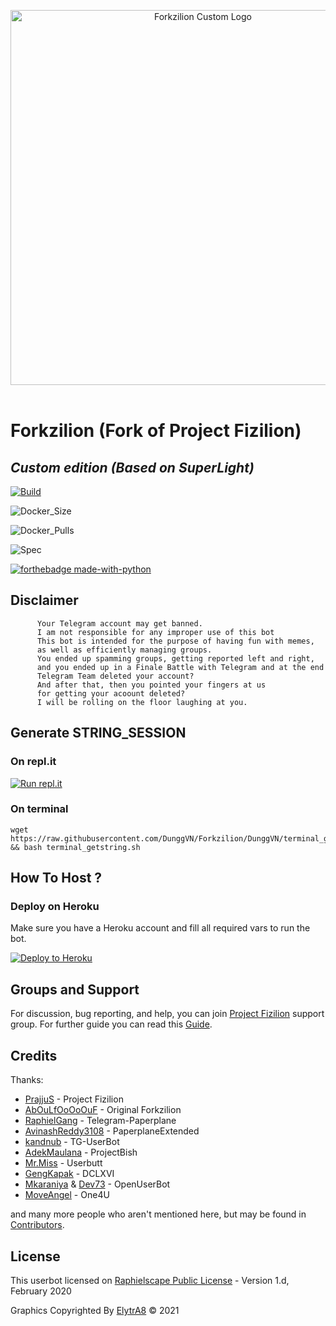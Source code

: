 <p align="center">
   <a href="https://github.com/DunggVN/Forkzilion"><img src="https://github.com/dunggvb/Forkzilion/raw/SuperLite/resources/on.jpg" alt="Forkzilion Custom Logo" width=600px></a>
   <br>
   <br>
</p>

# Forkzilion (Fork of Project Fizilion)
## *Custom edition (Based on SuperLight)*

[![Build](https://img.shields.io/github/workflow/status/DunggVN/Forkzilion/FailedChecker?style=for-the-badge)](https://github.com/AbOuLfOoOoOuF/ProjectFizilion/actions "build")

![Docker_Size](https://img.shields.io/docker/image-size/dunggvn/forkzilion?style=for-the-badge)

![Docker_Pulls](https://img.shields.io/docker/pulls/dunggvn/forkzilion?style=for-the-badge)

![Spec](https://img.shields.io/badge/Made%20with-LOVE-red?style=for-the-badge)

[![forthebadge made-with-python](http://ForTheBadge.com/images/badges/made-with-python.svg)](https://www.python.org/)

## Disclaimer
```
      Your Telegram account may get banned.
      I am not responsible for any improper use of this bot
      This bot is intended for the purpose of having fun with memes,
      as well as efficiently managing groups.
      You ended up spamming groups, getting reported left and right,
      and you ended up in a Finale Battle with Telegram and at the end
      Telegram Team deleted your account?
      And after that, then you pointed your fingers at us
      for getting your acoount deleted?
      I will be rolling on the floor laughing at you.
```

## Generate STRING_SESSION

### On repl.it
[![Run repl.it](https://img.shields.io/badge/run-string__session.py-blue?style=flat-square&logo=repl.it)](https://session.uraniumcore.repl.run)

### On terminal
```
wget https://raw.githubusercontent.com/DunggVN/Forkzilion/DunggVN/terminal_getstring.sh && bash terminal_getstring.sh
```

## How To Host ?

### Deploy on Heroku
Make sure you have a Heroku account and fill all required vars to run the bot.

<p align="left"><a href="https://dashboard.heroku.com/new?button-url=https%3A%2F%2Fgithub.com%2Fdunggvn%2FForkzilion%2Ftree%2FSuperLite&template=https%3A%2F%2Fgithub.com%2Fdunggvn%2FForkzilion%2Ftree%2FSuperLite"> <img src="https://www.herokucdn.com/deploy/button.svg" alt="Deploy to Heroku" /></a></p>

## Groups and Support

For discussion, bug reporting, and help, you can join [Project Fizilion](https://t.me/ProjectFizilionChat) support group.
For further guide you can read this [Guide](https://telegra.ph/How-to-host-a-Telegram-Userbot-07-01-2).


## Credits

Thanks:
* [PrajjuS](https://github.com/PrajjuS) - Project Fizilion
* [AbOuLfOoOoOuF](https://github.com/AbOuLfOoOoOuF) - Original Forkzilion
* [RaphielGang](https://github.com/RaphielGang) - Telegram-Paperplane
* [AvinashReddy3108](https://github.com/AvinashReddy3108) - PaperplaneExtended
* [kandnub](https://github.com/kandnub) - TG-UserBot
* [AdekMaulana](https://github.com/adekmaulana) - ProjectBish
* [Mr.Miss](https://github.com/keselekpermen69) - Userbutt
* [GengKapak](https://github.com/GengKapak) - DCLXVI
* [Mkaraniya](https://github.com/mkaraniya) & [Dev73](https://github.com/Devp73) - OpenUserBot
* [MoveAngel](https://github.com/MoveAngel) - One4U

and many more people who aren't mentioned here, but may be found in [Contributors](https://github.com/PrajjuS/ProjectFizilion/graphs/contributors).

## License

This userbot licensed on [Raphielscape Public License](https://github.com/PrajjuS/ProjectFizilion/blob/demon/LICENSE) - Version 1.d, February 2020

Graphics Copyrighted By [ElytrA8](https://t.me/ElytrA8) © 2021
